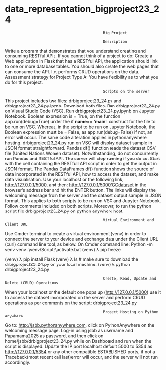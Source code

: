 # data_representation_bigproject23_24
                                                Big Project

                                                Description
Write a program that demonstrates that you understand creating and consuming RESTful APIs. If you cannot think of a project to do: Create a Web application in Flask that has a RESTful API, the application should link to one or more database tables. You should also create the web pages that can consume the API. I.e. performs CRUD operations on the data. Assessment strategy for Project Type A: You have flexibility as to what you do for this project. 

                                                Scripts on the server
This project includes two files: drbigproject23_24.py and drbigproject23_24.py.ipynb.   Download both files. Run drbigproject23_24.py on Visual Studio Code (VSC). Run drbigproject23_24.py.ipynb on Jupyter Notebook. Boolean expression is = True, on the function app.run(debug=True) under the if __name__== ‘__main__’: construct for the file to be run on VSC. Whereas, in the script to be run on Jupyter Notebook, the Boolean expression must be = False, as app.run(debug=False) if not, an error will occur. The same code alteration applies in pythonanywhere hosting. drbigproject23_24.py run on VSC will display dataset sample in JSON format straightforward.
Pandas df() function reads the dataset CSV file (United Nations Women dataset). Notwithstanding, do not concurrently run Pandas and RESTful API. The server will stop running if you do so. Start with the cell containing the RESTfull API script in order to get the output in JSON format. The Pandas DataFrames df() function shows the source of data incorporated in the RESTful API, how to access the dataset, and make data visualisation. Use your localhost or the following link, http://127.0.0.1/5000, and then: http://127.0.0.1/5000/GCdataset in the browser’s address bar and hit the ENTER button. The links will display the welcoming message from the server and the dataset output sample in JSON format. This applies to both scripts to be run on VSC and Jupyter Notebook.  Follow comments included on both scripts. Moreover, to run the python script file drbigproject23_24.py on python anywhere host.
                                               
                                                Virtual Environment and Client URL
Use Cmder terminal to create a virtual environment (venv) in order to connect the server to your device and exchange data under the Client URL (curl) command line tool, as below. On Cmder command line: 
Python  -m venv venv
.\venv\Scripts\activate.bat
(venv) λ pip freeze

(venv) λ pip install Flask
(venv) λ ls # make sure to download the drbigproject23_24.py on your local machine.
(venv) λ python drbigproject23_24.py

                                                Create, Read, Update and Delete (CRUD) Operations
When your localhost or the default one pops up (http://127.0.0.1/5000) use it to access the dataset incorporated on the server and perform CRUD operations as per comments on the script: drbigproject23_24.py

                                                Project Hosting on Python Anywhere
Go to: http://jsbb.pythonanywhere.com, click on PythonAnywhere on the welcoming message page. Log-in using jsbb as username and Papamama2025 as password, and then click on home/jsbb/drbigproject23_24.py while on Dashboard and run when the script is displayed. Update the IP port localhost default 5000 to 5354 as http://127.0.0.1/5354 or any other compatible ESTABLISHED ports, if not a Traceback(most recent call last)error will occur, and the server will not run accordingly.

